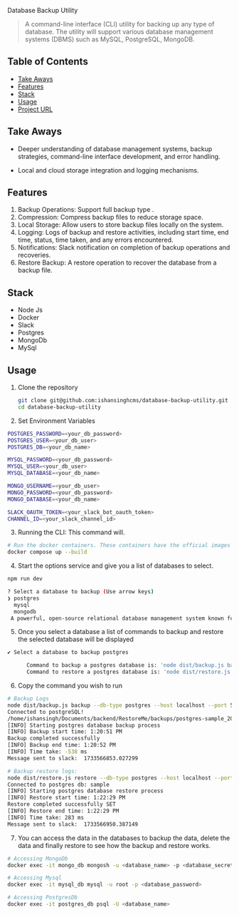 Database Backup Utility

> A command-line interface (CLI) utility for backing up any type of database. The utility will support various database management systems (DBMS) such as MySQL, PostgreSQL, MongoDB.

## Table of Contents

- [Take Aways](#take-aways)
- [Features](#features)
- [Stack](#stack)
- [Usage](#usage)
- [Project URL](#project-url)

## Take Aways

- Deeper understanding of database management systems, backup strategies, command-line interface development, and error handling.

- Local and cloud storage integration and logging mechanisms.

## Features

1. Backup Operations: Support full backup type .
2. Compression: Compress backup files to reduce storage space.
3. Local Storage: Allow users to store backup files locally on the system.
4. Logging: Logs of backup and restore activities, including start time, end time, status, time taken, and any errors encountered.
5. Notifications: Slack notification on completion of backup operations and recoveries.
6. Restore Backup: A restore operation to recover the database from a backup file.

## Stack

- Node Js
- Docker
- Slack
- Postgres
- MongoDb
- MySql

## Usage

1. Clone the repository

   ```bash
   git clone git@github.com:ishansinghcms/database-backup-utility.git
   cd database-backup-utility
   ```

2. Set Environment Variables

```bash
POSTGRES_PASSWORD=<your_db_password>
POSTGRES_USER=<your_db_user>
POSTGRES_DB=<your_db_name>

MYSQL_PASSWORD=<your_db_password>
MYSQL_USER=<your_db_user>
MYSQL_DATABASE=<your_db_name>

MONGO_USERNAME=<your_db_user>
MONGO_PASSWORD=<your_db_password>
MONGO_DATABASE=<your_db_name>

SLACK_OAUTH_TOKEN=<your_slack_bot_oauth_token>
CHANNEL_ID=<your_slack_channel_id>
```

3. Running the CLI: This command will.

```bash
# Run the docker containers. These containers have the official images of the databases and file mounts.
docker compose up --build
```


4. Start the options service and give you a list of databases to select.

```bash
npm run dev

? Select a database to backup (Use arrow keys)
❯ postgres
  mysql
  mongodb
 A powerful, open-source relational database management system known for its advanced features, extensibility, and strong support for ACID compliance and complex queries.
```

5. Once you select a database a list of commands to backup and restore the selected database will be displayed

```bash
✔ Select a database to backup postgres

      Command to backup a postgres database is: 'node dist/backup.js backup --db-type postgres --host localhost --port 5432 --user <database_user> --password <database_password> --database <database_name>'
      Command to restore a postgres database is: 'node dist/restore.js restore --db-type postgres --host localhost --port 5432 --user <database_user> --password <database_password> --database <database_name>'
```

6. Copy the command you wish to run

```bash
# Backup Logs
node dist/backup.js backup --db-type postgres --host localhost --port 5432 --user <database_user> --password <database_password> --database <database_name>
Connected to postgreSQL!
/home/ishansingh/Documents/backend/RestoreMe/backups/postgres-sample_2024-12-06T10-55-00-374Z.sql.gz
[INFO] Starting postgres database backup process
[INFO] Backup start time: 1:20:51 PM
Backup completed successfully 
[INFO] Backup end time: 1:20:52 PM
[INFO] Time take: -538 ms
Message sent to slack:  1733566853.027299

# Backup restore logs:
node dist/restore.js restore --db-type postgres --host localhost --port 5432 --user <database_user> --password <database_password> --database <database_name>
Connected to postgres db: sample
[INFO] Starting postgres database restore process
[INFO] Restore start time: 1:22:29 PM
Restore completed successfully SET
[INFO] Restore end time: 1:22:29 PM
[INFO] Time take: 283 ms
Message sent to slack:  1733566950.387149
```

7. You can access the data in the databases to backup the data, delete the data and finally restore to see how the backup and restore works.

```bash
# Accessing MongoDb
docker exec -it mongo_db mongosh -u <database_name> -p <database_secret> --authenticationDatabase admin

# Accessing Mysql
docker exec -it mysql_db mysql -u root -p <database_password>

# Accessing PostgresDb
docker exec -it postgres_db psql -U <database_name>
```

